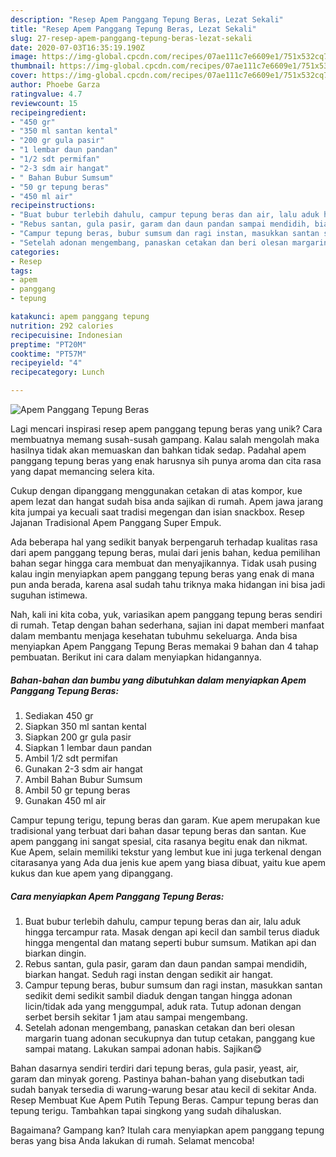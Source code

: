 ```yaml
---
description: "Resep Apem Panggang Tepung Beras, Lezat Sekali"
title: "Resep Apem Panggang Tepung Beras, Lezat Sekali"
slug: 27-resep-apem-panggang-tepung-beras-lezat-sekali
date: 2020-07-03T16:35:19.190Z
image: https://img-global.cpcdn.com/recipes/07ae111c7e6609e1/751x532cq70/apem-panggang-tepung-beras-foto-resep-utama.jpg
thumbnail: https://img-global.cpcdn.com/recipes/07ae111c7e6609e1/751x532cq70/apem-panggang-tepung-beras-foto-resep-utama.jpg
cover: https://img-global.cpcdn.com/recipes/07ae111c7e6609e1/751x532cq70/apem-panggang-tepung-beras-foto-resep-utama.jpg
author: Phoebe Garza
ratingvalue: 4.7
reviewcount: 15
recipeingredient:
- "450 gr"
- "350 ml santan kental"
- "200 gr gula pasir"
- "1 lembar daun pandan"
- "1/2 sdt permifan"
- "2-3 sdm air hangat"
- " Bahan Bubur Sumsum"
- "50 gr tepung beras"
- "450 ml air"
recipeinstructions:
- "Buat bubur terlebih dahulu, campur tepung beras dan air, lalu aduk hingga tercampur rata. Masak dengan api kecil dan sambil terus diaduk hingga mengental dan matang seperti bubur sumsum. Matikan api dan biarkan dingin."
- "Rebus santan, gula pasir, garam dan daun pandan sampai mendidih, biarkan hangat. Seduh ragi instan dengan sedikit air hangat."
- "Campur tepung beras, bubur sumsum dan ragi instan, masukkan santan sedikit demi sedikit sambil diaduk dengan tangan hingga adonan licin/tidak ada yang menggumpal, aduk rata. Tutup adonan dengan serbet bersih sekitar 1 jam atau sampai mengembang."
- "Setelah adonan mengembang, panaskan cetakan dan beri olesan margarin tuang adonan secukupnya dan tutup cetakan, panggang kue sampai matang. Lakukan sampai adonan habis. Sajikan😋"
categories:
- Resep
tags:
- apem
- panggang
- tepung

katakunci: apem panggang tepung 
nutrition: 292 calories
recipecuisine: Indonesian
preptime: "PT20M"
cooktime: "PT57M"
recipeyield: "4"
recipecategory: Lunch

---
```



![Apem Panggang Tepung Beras](https://img-global.cpcdn.com/recipes/07ae111c7e6609e1/751x532cq70/apem-panggang-tepung-beras-foto-resep-utama.jpg)

Lagi mencari inspirasi resep apem panggang tepung beras yang unik? Cara membuatnya memang susah-susah gampang. Kalau salah mengolah maka hasilnya tidak akan memuaskan dan bahkan tidak sedap. Padahal apem panggang tepung beras yang enak harusnya sih punya aroma dan cita rasa yang dapat memancing selera kita.

Cukup dengan dipanggang menggunakan cetakan di atas kompor, kue apem lezat dan hangat sudah bisa anda sajikan di rumah. Apem jawa jarang kita jumpai ya kecuali saat tradisi megengan dan isian snackbox. Resep Jajanan Tradisional Apem Panggang Super Empuk.

Ada beberapa hal yang sedikit banyak berpengaruh terhadap kualitas rasa dari apem panggang tepung beras, mulai dari jenis bahan, kedua pemilihan bahan segar hingga cara membuat dan menyajikannya. Tidak usah pusing kalau ingin menyiapkan apem panggang tepung beras yang enak di mana pun anda berada, karena asal sudah tahu triknya maka hidangan ini bisa jadi suguhan istimewa.


Nah, kali ini kita coba, yuk, variasikan apem panggang tepung beras sendiri di rumah. Tetap dengan bahan sederhana, sajian ini dapat memberi manfaat dalam membantu menjaga kesehatan tubuhmu sekeluarga. Anda bisa menyiapkan Apem Panggang Tepung Beras memakai 9 bahan dan 4 tahap pembuatan. Berikut ini cara dalam menyiapkan hidangannya.

<!--inarticleads1-->

##### Bahan-bahan dan bumbu yang dibutuhkan dalam menyiapkan Apem Panggang Tepung Beras:

1. Sediakan 450 gr
1. Siapkan 350 ml santan kental
1. Siapkan 200 gr gula pasir
1. Siapkan 1 lembar daun pandan
1. Ambil 1/2 sdt permifan
1. Gunakan 2-3 sdm air hangat
1. Ambil  Bahan Bubur Sumsum
1. Ambil 50 gr tepung beras
1. Gunakan 450 ml air


Campur tepung terigu, tepung beras dan garam. Kue apem merupakan kue tradisional yang terbuat dari bahan dasar tepung beras dan santan. Kue apem panggang ini sangat spesial, cita rasanya begitu enak dan nikmat. Kue Apem, selain memiliki tekstur yang lembut kue ini juga terkenal dengan citarasanya yang Ada dua jenis kue apem yang biasa dibuat, yaitu kue apem kukus dan kue apem yang dipanggang. 

<!--inarticleads2-->

##### Cara menyiapkan Apem Panggang Tepung Beras:

1. Buat bubur terlebih dahulu, campur tepung beras dan air, lalu aduk hingga tercampur rata. Masak dengan api kecil dan sambil terus diaduk hingga mengental dan matang seperti bubur sumsum. Matikan api dan biarkan dingin.
1. Rebus santan, gula pasir, garam dan daun pandan sampai mendidih, biarkan hangat. Seduh ragi instan dengan sedikit air hangat.
1. Campur tepung beras, bubur sumsum dan ragi instan, masukkan santan sedikit demi sedikit sambil diaduk dengan tangan hingga adonan licin/tidak ada yang menggumpal, aduk rata. Tutup adonan dengan serbet bersih sekitar 1 jam atau sampai mengembang.
1. Setelah adonan mengembang, panaskan cetakan dan beri olesan margarin tuang adonan secukupnya dan tutup cetakan, panggang kue sampai matang. Lakukan sampai adonan habis. Sajikan😋


Bahan dasarnya sendiri terdiri dari tepung beras, gula pasir, yeast, air, garam dan minyak goreng. Pastinya bahan-bahan yang disebutkan tadi sudah banyak tersedia di warung-warung besar atau kecil di sekitar Anda. Resep Membuat Kue Apem Putih Tepung Beras. Campur tepung beras dan tepung terigu. Tambahkan tapai singkong yang sudah dihaluskan. 

Bagaimana? Gampang kan? Itulah cara menyiapkan apem panggang tepung beras yang bisa Anda lakukan di rumah. Selamat mencoba!
